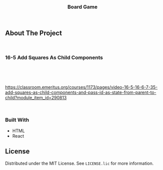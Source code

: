 <h3 align="center">Board Game</h3>
</br>

## About The Project
    
<br/>

### 16-5    Add Squares As Child Components



<br/>


![Alt text](./assets/game.drawio.svg)

https://classroom.emeritus.org/courses/1173/pages/video-16-5-16-6-7-35-add-squares-as-child-components-and-pass-id-as-state-from-parent-to-child?module_item_id=290813

<br/>


### Built With

- HTML
- React

## License

Distributed under the MIT License. See `LICENSE.lic` for more information.